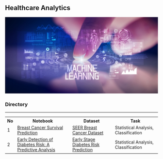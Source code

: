 ## Healthcare Analytics
![healthcareAnalytic_banner](img/healthcare.jpg)

### Directory

***

<table>
  <tr>
    <th>No</th>
    <th>Notebook</th>
    <th>Dataset</th>
    <th>Task</th>
  </tr>
    
  <tr>
    <td>1</td>
    <td>
    <a href="https://github.com/shihjen/Healthcare_Analytics/blob/main/notebook/EDA_Classification_SeerBreastCancerDataset.ipynb">Breast Cancer Survival Prediction</a>
    </td>
    <td><a href="https://www.kaggle.com/datasets/reihanenamdari/breast-cancer">SEER Breast Cancer Dataset</a></td>
    <td>Statistical Analysis, Classification</td>
  </tr>

  <tr>
    <td>2</td>
    <td>
    <a href="https://github.com/shihjen/Healthcare_Analytics/blob/main/notebook/EDA_Classification_DiabetesRiskPrediction.ipynb">Early Detection of Diabetes Risk: A Predictive Analysis</a>
    </td>
    <td><a href="https://archive.ics.uci.edu/dataset/529/early+stage+diabetes+risk+prediction+dataset">Early Stage Diabetes Risk Prediction</a></td>
    <td>Statistical Analysis, Classification</td>
  </tr>
    
 
</table>